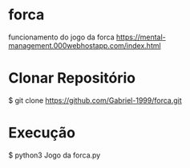 # forca
funcionamento do jogo da forca  https://mental-management.000webhostapp.com/index.html

# Clonar Repositório

$ git clone https://github.com/Gabriel-1999/forca.git

# Execução

$ python3 Jogo da forca.py
